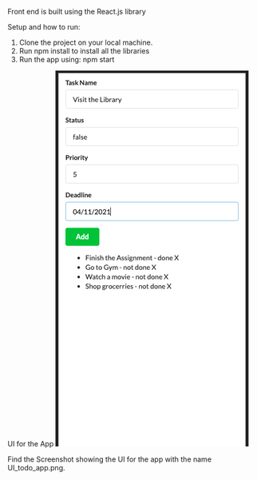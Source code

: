 Front end is built using the React.js library

Setup and how to run:

1. Clone the project on your local machine.
2. Run npm install to install all the libraries
3. Run the app using: npm start

UI for the App
![Screenshot](UI_todo_app.png)

Find the Screenshot showing the UI for the app with the name UI_todo_app.png.

